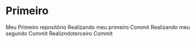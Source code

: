 # Primeiro
 Meu Primeiro repositório
 Realizando meu primeiro Commit
 Realizando meu segundo Commit
Realizndoterceiro Commit
